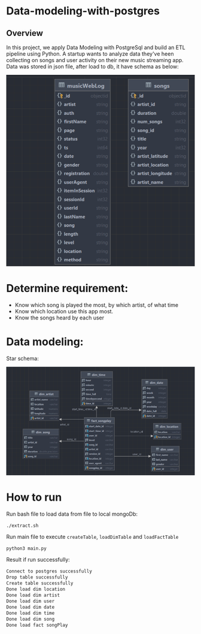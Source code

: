 # Data-modeling-with-postgres

## **Overview**
In this project, we apply Data Modeling with PostgreSql and build an ETL pipeline using Python.
A startup wants to analyze data they've heen collecting on songs and user activity on their new music streaming app.
Data was stored in json file, after load to db, it have schema as below:

<img src="assets/data.png" alt="raw data">

# Determine requirement:
- Know which song is played the most, by which artist, of what time
- Know which location use this app most.
- Know the songs heard by each user

# Data modeling:
Star schema:

<img src="assets/starSchema.png" alt="schema">  

# How to run
Run bash file to load data from file to local mongoDb:
```
./extract.sh
```
Run main file to execute ```createTable```, ```loadDimTable``` and ```loadFactTable```
```
python3 main.py
```
Result if run successfully:
```
Connect to postgres successfully
Drop table successfully
Create table successfully
Done load dim location
Done load dim artist
Done load dim user
Done load dim date
Done load dim time
Done load dim song
Done load fact songPlay
```